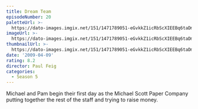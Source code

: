 ```yaml
---
title: Dream Team
episodeNumber: 20
paletteUrl: >-
  https://dato-images.imgix.net/151/1471789051-eGvkkZ1icRbScXIEEBq6taDmF1N.jpg?auto=enhance&ch=DPR%2CWidth&palette=json
imageUrl: >-
  https://dato-images.imgix.net/151/1471789051-eGvkkZ1icRbScXIEEBq6taDmF1N.jpg?auto=compress%2Cformat&ch=DPR%2CWidth&w=500
thumbnailUrl: >-
  https://dato-images.imgix.net/151/1471789051-eGvkkZ1icRbScXIEEBq6taDmF1N.jpg?auto=enhance&ch=DPR%2CWidth&fit=crop&fm=jpg&h=280&w=500
date: '2009-04-09'
rating: 8.2
director: Paul Feig
categories:
  - Season 5
---
```


Michael and Pam begin their first day as the Michael Scott Paper Company putting together the rest of the staff and trying to raise money.